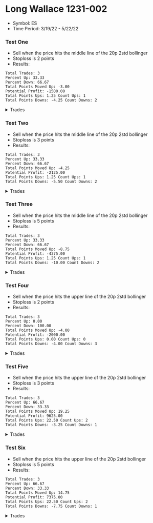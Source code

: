 # Long Wallace 1231-002

- Symbol: ES
- Time Period: 3/19/22 - 5/22/22

### Test One

- Sell when the price hits the middle line of the 20p 2std bollinger
- Stoploss is 2 points
- Results:

```
Total Trades: 3
Percent Up: 33.33
Percent Down: 66.67
Total Points Moved Up: -3.00
Potential Profit: -1500.00
Total Points Ups: 1.25 Count Ups: 1
Total Points Downs: -4.25 Count Downs: 2
```

<details><summary>Trades</summary>

<code>In: 2022-04-07 09:52:00 Out: 2022-04-07 09:57:00 Total Move Up: -2.25</code> <br />
<code>In: 2022-04-22 10:44:00 Out: 2022-04-22 10:49:00 Total Move Up: -2.00</code> <br />
<code>In: 2022-05-17 11:25:00 Out: 2022-05-17 11:32:00 Total Move Up: 1.25</code> <br />

</details>

### Test Two

- Sell when the price hits the middle line of the 20p 2std bollinger
- Stoploss is 3 points
- Results:

```
Total Trades: 3
Percent Up: 33.33
Percent Down: 66.67
Total Points Moved Up: -4.25
Potential Profit: -2125.00
Total Points Ups: 1.25 Count Ups: 1
Total Points Downs: -5.50 Count Downs: 2
```

<details><summary>Trades</summary>

<code>In: 2022-04-07 09:52:00 Out: 2022-04-07 09:57:00 Total Move Up: -2.25</code> <br />
<code>In: 2022-04-22 10:44:00 Out: 2022-04-22 10:51:00 Total Move Up: -3.25</code> <br />
<code>In: 2022-05-17 11:25:00 Out: 2022-05-17 11:32:00 Total Move Up: 1.25</code> <br />

</details>

### Test Three

- Sell when the price hits the middle line of the 20p 2std bollinger
- Stoploss is 5 points
- Results:

```
Total Trades: 3
Percent Up: 33.33
Percent Down: 66.67
Total Points Moved Up: -8.75
Potential Profit: -4375.00
Total Points Ups: 1.25 Count Ups: 1
Total Points Downs: -10.00 Count Downs: 2
```

<details><summary>Trades</summary>

<code>In: 2022-04-07 09:52:00 Out: 2022-04-07 09:57:00 Total Move Up: -2.25</code> <br />
<code>In: 2022-04-22 10:44:00 Out: 2022-04-22 10:54:00 Total Move Up: -7.75</code> <br />
<code>In: 2022-05-17 11:25:00 Out: 2022-05-17 11:32:00 Total Move Up: 1.25</code> <br />

</details>

### Test Four

- Sell when the price hits the upper line of the 20p 2std bollinger
- Stoploss is 2 points
- Results:

```
Total Trades: 3
Percent Up: 0.00
Percent Down: 100.00
Total Points Moved Up: -4.00
Potential Profit: -2000.00
Total Points Ups: 0.00 Count Ups: 0
Total Points Downs: -4.00 Count Downs: 3
```

<details><summary>Trades</summary>

<code>In: 2022-04-07 09:52:00 Out: 2022-04-07 09:58:00 Total Move Up: -0.25</code> <br />
<code>In: 2022-04-22 10:44:00 Out: 2022-04-22 10:49:00 Total Move Up: -2.00</code> <br />
<code>In: 2022-05-17 11:25:00 Out: 2022-05-17 11:35:00 Total Move Up: -1.75</code> <br />

</details>

### Test Five

- Sell when the price hits the upper line of the 20p 2std bollinger
- Stoploss is 3 points
- Results:

```
Total Trades: 3
Percent Up: 66.67
Percent Down: 33.33
Total Points Moved Up: 19.25
Potential Profit: 9625.00
Total Points Ups: 22.50 Count Ups: 2
Total Points Downs: -3.25 Count Downs: 1
```

<details><summary>Trades</summary>

<code>In: 2022-04-07 09:52:00 Out: 2022-04-07 10:03:00 Total Move Up: 7.00</code> <br />
<code>In: 2022-04-22 10:44:00 Out: 2022-04-22 10:51:00 Total Move Up: -3.25</code> <br />
<code>In: 2022-05-17 11:25:00 Out: 2022-05-17 11:40:00 Total Move Up: 15.50</code> <br />

</details>

### Test Six

- Sell when the price hits the upper line of the 20p 2std bollinger
- Stoploss is 5 points
- Results:

```
Total Trades: 3
Percent Up: 66.67
Percent Down: 33.33
Total Points Moved Up: 14.75
Potential Profit: 7375.00
Total Points Ups: 22.50 Count Ups: 2
Total Points Downs: -7.75 Count Downs: 1
```

<details><summary>Trades</summary>

<code>In: 2022-04-07 09:52:00 Out: 2022-04-07 10:03:00 Total Move Up: 7.00</code> <br />
<code>In: 2022-04-22 10:44:00 Out: 2022-04-22 10:54:00 Total Move Up: -7.75</code> <br />
<code>In: 2022-05-17 11:25:00 Out: 2022-05-17 11:40:00 Total Move Up: 15.50</code> <br />

</details>
